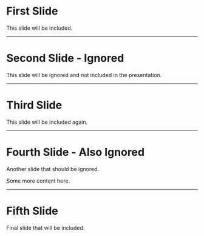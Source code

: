 # First Slide

This slide will be included.

---

# Second Slide - Ignored

<!-- {"ignore": true} -->

This slide will be ignored and not included in the presentation.

---

# Third Slide

This slide will be included again.

---

# Fourth Slide - Also Ignored

<!-- {"ignore": true} -->

Another slide that should be ignored.

Some more content here.

---

# Fifth Slide

Final slide that will be included.